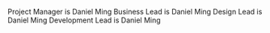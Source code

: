 Project Manager is Daniel Ming
Business Lead is Daniel Ming
Design Lead is Daniel Ming
Development Lead is Daniel Ming
